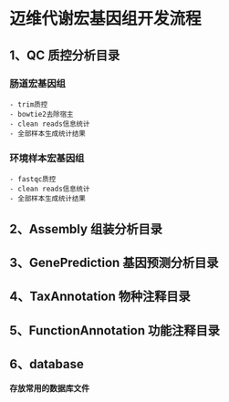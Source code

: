# 迈维代谢宏基因组开发流程

## 1、QC 质控分析目录
### 肠道宏基因组
    - trim质控
    - bowtie2去除宿主
    - clean reads信息统计
    - 全部样本生成统计结果

### 环境样本宏基因组
    - fastqc质控
    - clean reads信息统计
    - 全部样本生成统计结果


## 2、Assembly 组装分析目录

## 3、GenePrediction 基因预测分析目录

## 4、TaxAnnotation 物种注释目录

## 5、FunctionAnnotation 功能注释目录

## 6、database
**存放常用的数据库文件**



